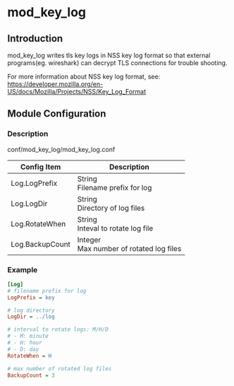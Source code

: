 # mod_key_log

## Introduction 

mod_key_log writes tls key logs in NSS key log format so that external
programs(eg. wireshark) can decrypt TLS connections for trouble shooting.

For more information about NSS key log format, see:
https://developer.mozilla.org/en-US/docs/Mozilla/Projects/NSS/Key_Log_Format

## Module Configuration

### Description
conf/mod_key_log/mod_key_log.conf

| Config Item | Description                             |
| ----------- | --------------------------------------- |
| Log.LogPrefix | String<br>Filename prefix for log |
| Log.LogDir | String<br>Directory of log files |
| Log.RotateWhen | String<br>Inteval to rotate log file |
| Log.BackupCount | Integer<br>Max number of rotated log files |

### Example
```ini
[Log]
# filename prefix for log 
LogPrefix = key

# log directory 
LogDir = ../log

# interval to rotate logs: M/H/D
# - M: minute
# - H: hour
# - D: day
RotateWhen = H 

# max number of rotated log files
BackupCount = 3
```

